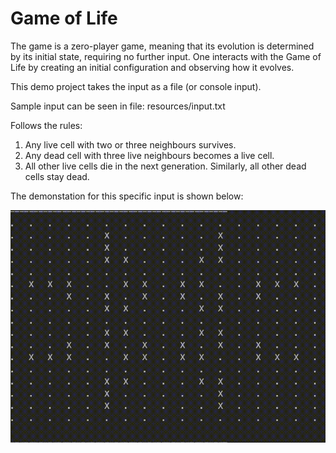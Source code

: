 # Game of Life

The game is a zero-player game, meaning that its evolution is determined by its initial state, requiring no further input. One interacts with the Game of Life by creating an initial configuration and observing how it evolves.

This demo project takes the input as a file (or console input).

Sample input can be seen in file:
resources/input.txt

Follows the rules:

1. Any live cell with two or three neighbours survives.
2. Any dead cell with three live neighbours becomes a live cell.
3. All other live cells die in the next generation. Similarly, all other dead cells stay dead.

The demonstation for this specific input is shown below:

![Game of Life Demo](GameOfLifeDemo.gif)
